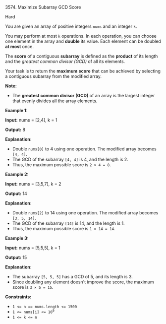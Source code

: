 3574\. Maximize Subarray GCD Score

Hard

You are given an array of positive integers `nums` and an integer `k`.

You may perform at most `k` operations. In each operation, you can choose one element in the array and **double** its value. Each element can be doubled **at most** once.

The **score** of a contiguous **subarray** is defined as the **product** of its length and the _greatest common divisor (GCD)_ of all its elements.

Your task is to return the **maximum** **score** that can be achieved by selecting a contiguous subarray from the modified array.

**Note:**

*   The **greatest common divisor (GCD)** of an array is the largest integer that evenly divides all the array elements.

**Example 1:**

**Input:** nums = [2,4], k = 1

**Output:** 8

**Explanation:**

*   Double `nums[0]` to 4 using one operation. The modified array becomes `[4, 4]`.
*   The GCD of the subarray `[4, 4]` is 4, and the length is 2.
*   Thus, the maximum possible score is `2 × 4 = 8`.

**Example 2:**

**Input:** nums = [3,5,7], k = 2

**Output:** 14

**Explanation:**

*   Double `nums[2]` to 14 using one operation. The modified array becomes `[3, 5, 14]`.
*   The GCD of the subarray `[14]` is 14, and the length is 1.
*   Thus, the maximum possible score is `1 × 14 = 14`.

**Example 3:**

**Input:** nums = [5,5,5], k = 1

**Output:** 15

**Explanation:**

*   The subarray `[5, 5, 5]` has a GCD of 5, and its length is 3.
*   Since doubling any element doesn't improve the score, the maximum score is `3 × 5 = 15`.

**Constraints:**

*   `1 <= n == nums.length <= 1500`
*   <code>1 <= nums[i] <= 10<sup>9</sup></code>
*   `1 <= k <= n`